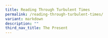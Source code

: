 ```yaml
---
title: Reading Through Turbulent Times
permalink: /reading-through-turbulent-times/
variant: markdown
description: ""
third_nav_title: The Present
---
```

